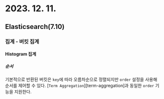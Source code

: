 # 2023. 12. 11.

## Elasticsearch(7.10)

### 집계 - 버킷 집계

#### Histogram 집계

##### 순서

기본적으로 반환된 버킷은 `key`에 따라 오름차순으로 정렬되지만 `order` 설정을 사용해 순서를 제어할 수 있다. [`Term Aggregation`][term-aggregation]과 동일한 `order` 기능을 지원한다.